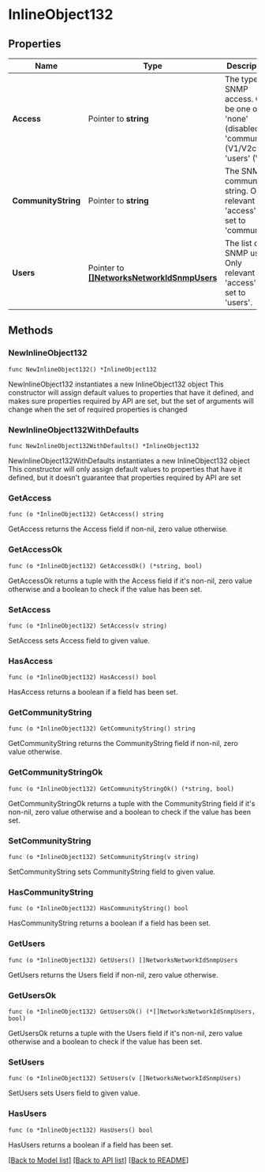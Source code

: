 # InlineObject132

## Properties

Name | Type | Description | Notes
------------ | ------------- | ------------- | -------------
**Access** | Pointer to **string** | The type of SNMP access. Can be one of &#39;none&#39; (disabled), &#39;community&#39; (V1/V2c), or &#39;users&#39; (V3). | [optional] 
**CommunityString** | Pointer to **string** | The SNMP community string. Only relevant if &#39;access&#39; is set to &#39;community&#39;. | [optional] 
**Users** | Pointer to [**[]NetworksNetworkIdSnmpUsers**](NetworksNetworkIdSnmpUsers.md) | The list of SNMP users. Only relevant if &#39;access&#39; is set to &#39;users&#39;. | [optional] 

## Methods

### NewInlineObject132

`func NewInlineObject132() *InlineObject132`

NewInlineObject132 instantiates a new InlineObject132 object
This constructor will assign default values to properties that have it defined,
and makes sure properties required by API are set, but the set of arguments
will change when the set of required properties is changed

### NewInlineObject132WithDefaults

`func NewInlineObject132WithDefaults() *InlineObject132`

NewInlineObject132WithDefaults instantiates a new InlineObject132 object
This constructor will only assign default values to properties that have it defined,
but it doesn't guarantee that properties required by API are set

### GetAccess

`func (o *InlineObject132) GetAccess() string`

GetAccess returns the Access field if non-nil, zero value otherwise.

### GetAccessOk

`func (o *InlineObject132) GetAccessOk() (*string, bool)`

GetAccessOk returns a tuple with the Access field if it's non-nil, zero value otherwise
and a boolean to check if the value has been set.

### SetAccess

`func (o *InlineObject132) SetAccess(v string)`

SetAccess sets Access field to given value.

### HasAccess

`func (o *InlineObject132) HasAccess() bool`

HasAccess returns a boolean if a field has been set.

### GetCommunityString

`func (o *InlineObject132) GetCommunityString() string`

GetCommunityString returns the CommunityString field if non-nil, zero value otherwise.

### GetCommunityStringOk

`func (o *InlineObject132) GetCommunityStringOk() (*string, bool)`

GetCommunityStringOk returns a tuple with the CommunityString field if it's non-nil, zero value otherwise
and a boolean to check if the value has been set.

### SetCommunityString

`func (o *InlineObject132) SetCommunityString(v string)`

SetCommunityString sets CommunityString field to given value.

### HasCommunityString

`func (o *InlineObject132) HasCommunityString() bool`

HasCommunityString returns a boolean if a field has been set.

### GetUsers

`func (o *InlineObject132) GetUsers() []NetworksNetworkIdSnmpUsers`

GetUsers returns the Users field if non-nil, zero value otherwise.

### GetUsersOk

`func (o *InlineObject132) GetUsersOk() (*[]NetworksNetworkIdSnmpUsers, bool)`

GetUsersOk returns a tuple with the Users field if it's non-nil, zero value otherwise
and a boolean to check if the value has been set.

### SetUsers

`func (o *InlineObject132) SetUsers(v []NetworksNetworkIdSnmpUsers)`

SetUsers sets Users field to given value.

### HasUsers

`func (o *InlineObject132) HasUsers() bool`

HasUsers returns a boolean if a field has been set.


[[Back to Model list]](../README.md#documentation-for-models) [[Back to API list]](../README.md#documentation-for-api-endpoints) [[Back to README]](../README.md)


